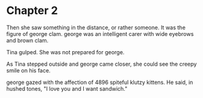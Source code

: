 # Chapter 2

Then she saw something in the distance, or rather someone. It was the figure of george clam. george was an intelligent carer with wide eyebrows and brown clam.

Tina gulped. She was not prepared for george.

As Tina stepped outside and george came closer, she could see the creepy smile on his face.

george gazed with the affection of 4896 spiteful klutzy kittens. He said, in hushed tones, "I love you and I want sandwich."
